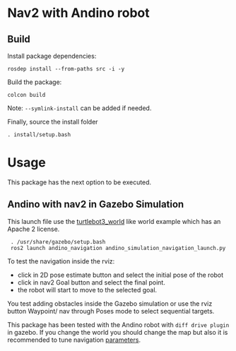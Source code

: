 # Nav2 with Andino robot

## Build

Install package dependencies:

```
rosdep install --from-paths src -i -y
```

Build the package:

```
colcon build
```

Note: `--symlink-install` can be added if needed.

Finally, source the install folder
```
. install/setup.bash
```

# Usage 

This package has the next option to be executed.

## Andino with nav2 in Gazebo Simulation

This launch file use the [turtlebot3_world](https://github.com/ROBOTIS-GIT/turtlebot3_simulations/tree/master) like world example which has an Apache 2 license.

```
 . /usr/share/gazebo/setup.bash
 ros2 launch andino_navigation andino_simulation_navigation_launch.py 
```

To test the navigation inside the rviz:

- click in 2D pose estimate button and select the initial pose of the robot
- click in nav2 Goal button and select the final point.
- the robot will start to move to the selected goal.

You test adding obstacles inside the Gazebo simulation or use the rviz button Waypoint/ nav through Poses mode to select sequential targets.

This package has been tested with the Andino robot with `diff drive plugin` in gazebo. If you change the world you should change the map but also it is recommended to tune navigation [parameters](params/nav2_params.yaml).
